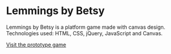 # Lemmings by Betsy

Lemmings by Betsy is a platform game made with canvas design.
Technologies used: HTML, CSS, jQuery, JavaScript and Canvas.

[Visit the prototype game](https://sbm2391.github.io/project1-the-game)


